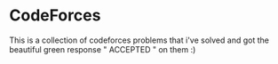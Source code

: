 # CodeForces
This is a collection of codeforces problems that i've solved and got the beautiful green response " ACCEPTED " on them :)
